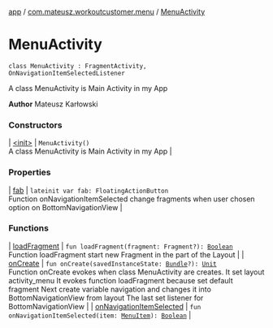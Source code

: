 [app](../../index.md) / [com.mateusz.workoutcustomer.menu](../index.md) / [MenuActivity](./index.md)

# MenuActivity

`class MenuActivity : FragmentActivity, OnNavigationItemSelectedListener`

A class MenuActivity is Main Activity in my App

**Author**
Mateusz Karłowski

### Constructors

| [&lt;init&gt;](-init-.md) | `MenuActivity()`<br>A class MenuActivity is Main Activity in my App |

### Properties

| [fab](fab.md) | `lateinit var fab: FloatingActionButton`<br>Function onNavigationItemSelected change fragments when user chosen option on BottomNavigationView |

### Functions

| [loadFragment](load-fragment.md) | `fun loadFragment(fragment: Fragment?): `[`Boolean`](https://kotlinlang.org/api/latest/jvm/stdlib/kotlin/-boolean/index.html)<br>Function loadFragment start new Fragment in the part of the Layout |
| [onCreate](on-create.md) | `fun onCreate(savedInstanceState: `[`Bundle`](https://developer.android.com/reference/android/os/Bundle.html)`?): `[`Unit`](https://kotlinlang.org/api/latest/jvm/stdlib/kotlin/-unit/index.html)<br>Function onCreate evokes when class MenuActivity are creates. It set layout activity_menu It evokes function loadFragment because set default fragment Next create variable navigation and changes it into BottomNavigationView from layout The last set listener for BottomNavigationView |
| [onNavigationItemSelected](on-navigation-item-selected.md) | `fun onNavigationItemSelected(item: `[`MenuItem`](https://developer.android.com/reference/android/view/MenuItem.html)`): `[`Boolean`](https://kotlinlang.org/api/latest/jvm/stdlib/kotlin/-boolean/index.html) |

